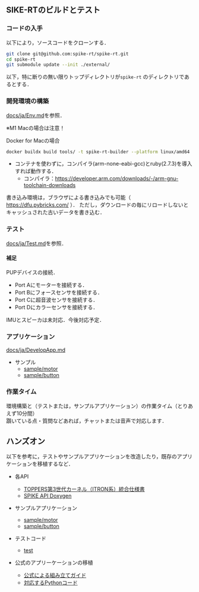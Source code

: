 ## SIKE-RTのビルドとテスト
### コードの入手
以下により，ソースコードをクローンする．
```bash
git clone git@github.com:spike-rt/spike-rt.git
cd spike-rt
git submodule update --init ./external/
```
以下，特に断りの無い限りトップディレクトリが`spike-rt` のディレクトリであるとする．

### 開発環境の構築
[docs/ja/Env.md](https://github.com/spike-rt/spike-rt/blob/main/docs/ja/Env.md)を参照．

※M1 Macの場合は注意！

Docker for Macの場合  
```bash
docker buildx build tools/ -t spike-rt-builder --platform linux/amd64
```

- コンテナを使わずに，コンパイラ(arm-none-eabi-gcc)とruby(2.7.3)を導入すれば動作する．
  - コンパイラ：https://developer.arm.com/downloads/-/arm-gnu-toolchain-downloads

書き込み環境は，ブラウザによる書き込みでも可能（
https://dfu.pybricks.com/
）．
ただし，ダウンロードの毎にリロードしないとキャッシュされた古いデータを書き込む．

### テスト
[docs/ja/Test.md](https://github.com/spike-rt/spike-rt/blob/main/docs/ja/Test.md)を参照．  
#### 補足
PUPデバイスの接続．
- Port Aにモーターを接続する．
- Port Bにフォースセンサを接続する．
- Port Cに超音波センサを接続する．
- Port Dにカラーセンサを接続する．

IMUとスピーカは未対応．今後対応予定．

### アプリケーション
[docs/ja/DevelopApp.md](https://github.com/spike-rt/spike-rt/blob/main/docs/ja/DevelopApp.md)
- サンプル
  - [sample/motor](https://github.com/spike-rt/spike-rt/tree/main/sample/motor)
  - [sample/button](https://github.com/spike-rt/spike-rt/tree/main/sample/button)

### 作業タイム
環境構築と（テストまたは，サンプルアプリケーション）の作業タイム（とりあえず10分間）  
躓いている点・質問などあれば，チャットまたは音声で対応します．

## ハンズオン
以下を参考に，テストやサンプルアプリケーションを改造したり，既存のアプリケーションを移植するなど．


- 各API
  - [TOPPERS第3世代カーネル（ITRON系）統合仕様書](https://www.toppers.jp/docs/tech/tgki_spec-350.pdf)
  - [SPIKE API Doxygen](https://spike-rt.github.io/spike-rt/ja/html/modules.html)

- サンプルアプリケーション
  - [sample/motor](https://github.com/spike-rt/spike-rt/tree/main/sample/motor)
  - [sample/button](https://github.com/spike-rt/spike-rt/tree/main/sample/button)
- テストコード
  - [test](https://github.com/spike-rt/spike-rt/tree/main/test)
- 公式のアプリーケーションの移植
  - [公式による組み立てガイド](https://education.lego.com/ja-jp/product-resources/spike-prime/%E3%83%80%E3%82%A6%E3%83%B3%E3%83%AD%E3%83%BC%E3%83%89/%E7%B5%84%E3%81%BF%E7%AB%8B%E3%81%A6%E3%82%AC%E3%82%A4%E3%83%89)
  - [対応するPythonコード](https://education.lego.com/v3/assets/blt293eea581807678a/blt02bcbffa2bf460b5/5f20680fced9a13cf5b60c01/EN-US-SPIKE-Prime-Python-Programs.pdf)